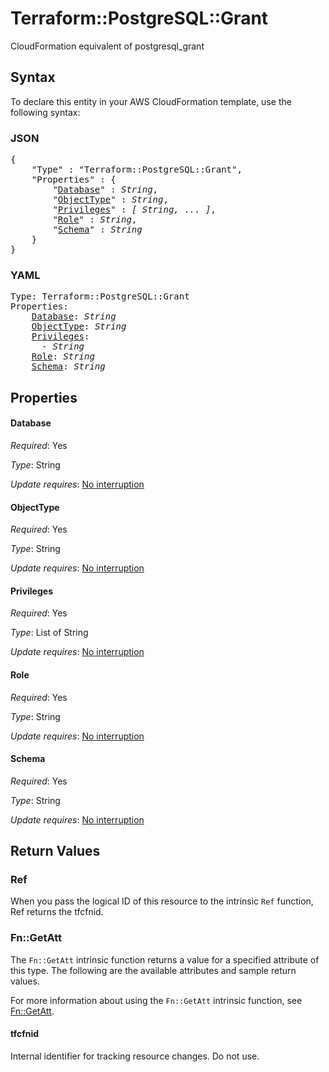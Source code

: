 # Terraform::PostgreSQL::Grant

CloudFormation equivalent of postgresql_grant

## Syntax

To declare this entity in your AWS CloudFormation template, use the following syntax:

### JSON

<pre>
{
    "Type" : "Terraform::PostgreSQL::Grant",
    "Properties" : {
        "<a href="#database" title="Database">Database</a>" : <i>String</i>,
        "<a href="#objecttype" title="ObjectType">ObjectType</a>" : <i>String</i>,
        "<a href="#privileges" title="Privileges">Privileges</a>" : <i>[ String, ... ]</i>,
        "<a href="#role" title="Role">Role</a>" : <i>String</i>,
        "<a href="#schema" title="Schema">Schema</a>" : <i>String</i>
    }
}
</pre>

### YAML

<pre>
Type: Terraform::PostgreSQL::Grant
Properties:
    <a href="#database" title="Database">Database</a>: <i>String</i>
    <a href="#objecttype" title="ObjectType">ObjectType</a>: <i>String</i>
    <a href="#privileges" title="Privileges">Privileges</a>: <i>
      - String</i>
    <a href="#role" title="Role">Role</a>: <i>String</i>
    <a href="#schema" title="Schema">Schema</a>: <i>String</i>
</pre>

## Properties

#### Database

_Required_: Yes

_Type_: String

_Update requires_: [No interruption](https://docs.aws.amazon.com/AWSCloudFormation/latest/UserGuide/using-cfn-updating-stacks-update-behaviors.html#update-no-interrupt)

#### ObjectType

_Required_: Yes

_Type_: String

_Update requires_: [No interruption](https://docs.aws.amazon.com/AWSCloudFormation/latest/UserGuide/using-cfn-updating-stacks-update-behaviors.html#update-no-interrupt)

#### Privileges

_Required_: Yes

_Type_: List of String

_Update requires_: [No interruption](https://docs.aws.amazon.com/AWSCloudFormation/latest/UserGuide/using-cfn-updating-stacks-update-behaviors.html#update-no-interrupt)

#### Role

_Required_: Yes

_Type_: String

_Update requires_: [No interruption](https://docs.aws.amazon.com/AWSCloudFormation/latest/UserGuide/using-cfn-updating-stacks-update-behaviors.html#update-no-interrupt)

#### Schema

_Required_: Yes

_Type_: String

_Update requires_: [No interruption](https://docs.aws.amazon.com/AWSCloudFormation/latest/UserGuide/using-cfn-updating-stacks-update-behaviors.html#update-no-interrupt)

## Return Values

### Ref

When you pass the logical ID of this resource to the intrinsic `Ref` function, Ref returns the tfcfnid.

### Fn::GetAtt

The `Fn::GetAtt` intrinsic function returns a value for a specified attribute of this type. The following are the available attributes and sample return values.

For more information about using the `Fn::GetAtt` intrinsic function, see [Fn::GetAtt](https://docs.aws.amazon.com/AWSCloudFormation/latest/UserGuide/intrinsic-function-reference-getatt.html).

#### tfcfnid

Internal identifier for tracking resource changes. Do not use.

